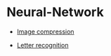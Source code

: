 # Neural-Network

+ [Image compression](https://github.com/fcumay/Neural-Network/blob/ebfed634ba2cb59eaf0a75c0f20b299b30da877e/lab1/README.md)

+ [Letter recognition](https://github.com/fcumay/Neural-Network/blob/1277d4979ebea3eb82a34f3250f99dc93e34a7ea/lab2/README.md)
